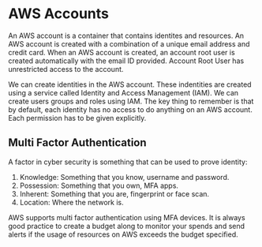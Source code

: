 # AWS Accounts

An AWS account is a container that contains identites and resources. An AWS account is created with a combination of a unique email address and credit card. When an AWS account is created, an account root user is created automatically with the email ID provided. Account Root User has unrestricted access to the account.

We can create identities in the AWS account. These indentities are created using a service called Identity and Access Management (IAM). We can create users groups and roles using IAM. The key thing to remember is that by default, each identity has no access to do anything on an AWS account. Each permission has to be given explicitly.

## Multi Factor Authentication

A factor in cyber security is something that can be used to prove identity:

1. Knowledge: Something that you know, username and password.
2. Possession: Something that you own, MFA apps.
3. Inherent: Something that you are, fingerprint or face scan.
4. Location: Where the network is.

AWS supports multi factor authentication using MFA devices. It is always good practice to create a budget along to monitor your spends and send alerts if the usage of resources on AWS exceeds the budget specified.
